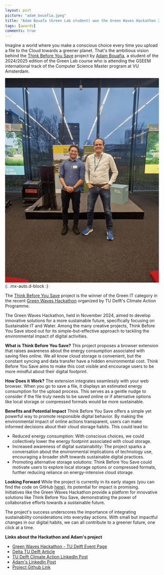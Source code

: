 ```yaml
---
layout: post
picture: "adam_bouafia.jpeg"
title: "Adam Bouafa (Green Lab student) won the Green Waves Hackathon 2024 at TUDelft"
tags: [awards]
comments: true
---
```


Imagine a world where you make a conscious choice every time you upload a file to the Cloud towards a greener planet. That's the ambitious vision behind the [Think Before You Save](https://github.com/adam-bouafia/Think-Before-You-Save) project by [Adam Bouafia](https://www.linkedin.com/in/adam-bouafia-b597ab86/), a student of the 2024/2025 edition of the Green Lab course who is attending the GSEEM international track of the Computer Science Master program at VU Amsterdam.

![ADAMBOUAFIAAWARD](/files/posts/adam_bouafia.jpeg){: .mx-auto.d-block :}

The [Think Before You Save](https://github.com/adam-bouafia/Think-Before-You-Save) project is the winner of the Green IT category in the recent [Green Waves Hackathon](https://www.tudelft.nl/climate-action/agenda/green-waves-hackathon-sustainable-it-water) organized by TU Delft's Climate Action Programme.

The Green Waves Hackathon, held in November 2024, aimed to develop innovative solutions for a more sustainable future, specifically focusing on Sustainable IT and Water. Among the many creative projects, Think Before You Save stood out for its simple-but-effective approach to tackling the environmental impact of digital activities.

**What is Think Before You Save?**
This project proposes a browser extension that raises awareness about the energy consumption associated with saving files online. We all know cloud storage is convenient, but the constant syncing and data transfer have a hidden environmental cost. Think Before You Save aims to make this cost visible and encourage users to be more mindful about their digital footprint.

**How Does it Work?**
The extension integrates seamlessly with your web browser. When you go to save a file, it displays an estimated energy consumption for the upload process. This serves as a gentle nudge to consider if the file truly needs to be saved online or if alternative options like local storage or compressed formats would be more sustainable.

**Benefits and Potential Impact**
Think Before You Save offers a simple yet powerful way to promote responsible digital behavior. By making the environmental impact of online actions transparent, users can make informed decisions about their cloud storage habits. This could lead to:
- Reduced energy consumption: With conscious choices, we could collectively lower the energy footprint associated with cloud storage.
- Increased awareness of digital sustainability: The project sparks a conversation about the environmental implications of technology use, encouraging a broader shift towards sustainable digital practices.
- Promoting alternative storage solutions: Think Before You Save could motivate users to explore local storage options or compressed formats, further reducing reliance on energy-intensive cloud storage.

**Looking Forward**
While the project is currently in its early stages (you can find the code on GitHub [here](https://github.com/adam-bouafia/Think-Before-You-Save)), its potential for impact is promising. Initiatives like the Green Waves Hackathon provide a platform for innovative solutions like Think Before You Save, demonstrating the power of collaborative efforts towards a sustainable future.

The project's success underscores the importance of integrating sustainability considerations into everyday actions. With small but impactful changes in our digital habits, we can all contribute to a greener future, one click at a time.

**Links about the Hackathon and Adam's project**
- [Green Waves Hackathon - TU Delft Event Page](https://www.tudelft.nl/climate-action/agenda/green-waves-hackathon-sustainable-it-water)
- [Delta TU Delft Article](https://delta.tudelft.nl/article/green-waves-hackathon-bekroont-apps-voor-betere-wereld)
- [TU Delft Climate Action LinkedIn Post](https://www.linkedin.com/posts/tu-delft-climate-action-programme_green-wave-hackathon-winners-last-week-activity-7267930243665965059-sF2X/?utm_source=share&utm_medium=member_desktop)
- [Adam's LinkedIn Post](https://www.linkedin.com/posts/adam-bouafia-b597ab86_greenit-sustainability-hackathon-activity-7265872941429510144-9Zi9?utm_source=share&utm_medium=member_desktop)
- [Project Github Link](https://github.com/adam-bouafia/Think-Before-You-Save)